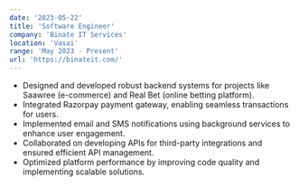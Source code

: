 ```yaml
---
date: '2023-05-22'
title: 'Software Engineer'
company: 'Binate IT Services'
location: 'Vasai'
range: 'May 2023 - Present'
url: 'https://binateit.com/'
---
```


- Designed and developed robust backend systems for projects like Saawree (e-commerce) and Real Bet (online betting platform).
- Integrated Razorpay payment gateway, enabling seamless transactions for users.
- Implemented email and SMS notifications using background services to enhance user engagement.
- Collaborated on developing APIs for third-party integrations and ensured efficient API management.
- Optimized platform performance by improving code quality and implementing scalable solutions.
